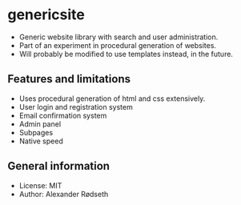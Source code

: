 genericsite
===========

* Generic website library with search and user administration.
* Part of an experiment in procedural generation of websites.
* Will probably be modified to use templates instead, in the future.


Features and limitations
------------------------

* Uses procedural generation of html and css extensively.
* User login and registration system
* Email confirmation system
* Admin panel
* Subpages
* Native speed

General information
-------------------

* License: MIT
* Author: Alexander Rødseth
